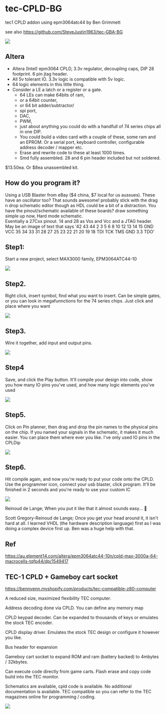 # tec-CPLD-BG
tec1 CPLD addon using epm3064atc44 
by Ben Grimmett

see also https://github.com/SteveJustin1963/tec-GBA-BG


![](https://github.com/SteveJustin1963/tec-CPLD-BG/blob/main/pics/pcb.png)

## Altera

- Altera (Intel) epm3064 CPLD, 3.3v regulator, decoupling caps, DIP 28 footprint. 6 pin jtag header. 
- All 5v tolerant IO. 3.3v logic is compatible with 5v logic. 
- 64 logic elements in this little thing. 
- Consider a LE a latch or a register or a gate.  
  - 64 LEs can make 64bits of ram, 
  - or a 64bit counter, 
  - or 64 bit adder/subtractor/ 
  - spi port, 
  - DAC, 
  - PWM, 
  - just about anything you could do with a handfull of 74 series chips all in one DIP. 
  - You could build a video card with a couple of these, some ram and an EPROM. Or a serial port, keyboard controller, configurable address decoder / mapper etc. 
  - Erase and rewrite code to these at least 1000 times.
  - Smd fully assembled. 28 and 6 pin header included but not soldered. 

$13.50ea. Or $8ea unassembled kit. 

## How do you program it?
Using a USB Blaster from eBay ($4 china, $7 local for us aussues).
These have an oscillator too?
That sounds awesome! probably stick with the drag n drop schematic editor though as HDL could be a bit of a distraction.
You have the pinout/schematic available of these boards? 
draw something simple up now, Hard mode schematic.  
Esentially a 27Cxx pinout. 14 and 28 as Vss and Vcc and a JTAG header. 
May be an image of text that says '42 43 44 2 3 5 6 8 10 12 13 14 15 GND VCC 35 34 33 31 28 27 25 23 22 21 20 19 18 TDI TCK TMS GND 3.3 TDO'

## Step1: 
Start a new project, select MAX3000 family, EPM3064ATC44-10

![](https://github.com/SteveJustin1963/tec-CPLD-BG/blob/main/SW/step1.jpg)

## Step2. 
Right click, insert symbol, find what you want to insert. Can be simple gates, or you can look in megafunnctions for the 74 series chips. Just click and place where you want

![](https://github.com/SteveJustin1963/tec-CPLD-BG/blob/main/SW/step2.jpg)


## Step3. 
Wire it together, add input and output pins.

![](https://github.com/SteveJustin1963/tec-CPLD-BG/blob/main/SW/step3.jpg)

## Step4 
Save, and click the Play button. It'll compile your design into code, show you how many IO pins you've used, and how many logic elements you've used

![](https://github.com/SteveJustin1963/tec-CPLD-BG/blob/main/SW/step4.jpg)

## Step5. 
Click on Pin planner, then drag and drop the pin names to the physical pins on the chip. If you named your signals in the schematic, it makes it much easier. You can place them where ever you like. I've only used IO pins in the CPLDip

![](https://github.com/SteveJustin1963/tec-CPLD-BG/blob/main/SW/step5.jpg)

## Step6. 
Hit compile again, and now you're ready to put your code onto the CPLD. Use the programmer icon, connect your usb blaster, click program. It'll be finished in 2 seconds and you're ready to use your custom IC

![](https://github.com/SteveJustin1963/tec-CPLD-BG/blob/main/SW/step6.jpg)

Reinoud de Lange; When you put it like that it almost sounds easy... 🙂

Scott Gregory-Reinoud de Lange; Once you get your head around it, it isn't hard at all. I learned VHDL (the hardware description language) first as I was doing a complex device first up. Ben was a huge help with that.


## Ref

https://au.element14.com/altera/epm3064atc44-10n/cpld-max-3000a-64-macrocells-tqfp44/dp/1549417


## TEC-1 CPLD + Gameboy cart socket 

https://bennvenn.myshopify.com/products/tec-compatible-z80-computer

A reduced size, maximized flexibility TEC computer.

Address decoding done via CPLD. You can define any memory map 

CPLD keypad decoder. Can be expanded to thousands of keys or emulates the stock TEC encoder.

CPLD display driver. Emulates the stock TEC design or configure it however you like.

Bus header for expansion 

Gameboy cart socket to expand ROM and ram (battery backed) to 4mbytes / 32kbytes.

Can execute code directly from game carts. Flash erase and copy code build into the TEC monitor.

Schematics are available, cpld code is available. No additional documentation is available. TEC compatible so you can refer to the TEC magazines online for programming / coding.

![](https://github.com/SteveJustin1963/tec-CPLD-BG/blob/main/pics/IMG_20211114_101113578_2048x2048.jpg)
